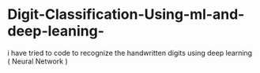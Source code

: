# Digit-Classification-Using-ml-and-deep-leaning-
i have tried to code to recognize the handwritten digits using deep learning ( Neural Network )
